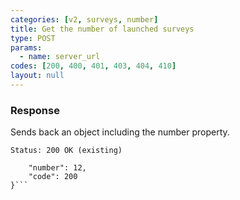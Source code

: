 ```yaml
---
categories: [v2, surveys, number]
title: Get the number of launched surveys
type: POST
params: 
  - name: server_url
codes: [200, 400, 401, 403, 404, 410]
layout: null
---
```


### Response

Sends back an object including the number property.

```Status: 200 OK (existing)```
```{
    "number": 12,
    "code": 200
}```
